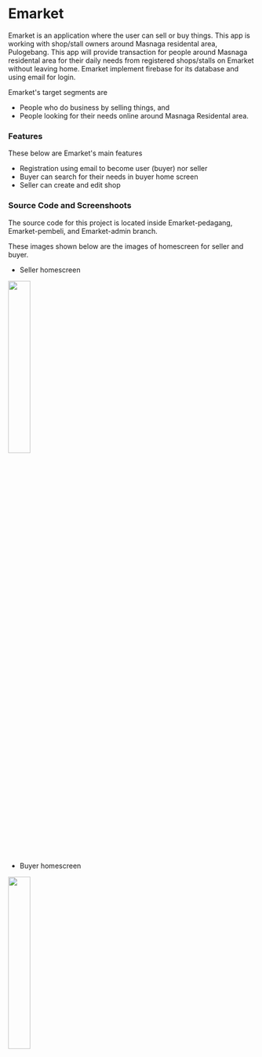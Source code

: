 # Emarket

Emarket is an application where the user can sell or buy things. This app is working with shop/stall owners around Masnaga residental area, Pulogebang. This app will provide transaction for people around Masnaga residental area for their daily needs from registered shops/stalls on Emarket without leaving home. Emarket implement firebase for its database and using email for login. 

Emarket's target segments are
- People who do business by selling things, and
- People looking for their needs online around Masnaga Residental area.

### Features
These below are Emarket's main features
- Registration using email to become user (buyer) nor seller
- Buyer can search for their needs in buyer home screen
- Seller can create and edit shop

### Source Code and Screenshoots
The source code for this project is located inside Emarket-pedagang, Emarket-pembeli, and Emarket-admin branch. 

These images shown below are the images of homescreen for seller and buyer.
- Seller homescreen
<img src="https://github.com/gresssa/Emarket/blob/main/screenshoots/3a637a3a-2fea-46ee-8c37-ab11e8f1f006.jpg" width="30%" height="30%">

- Buyer homescreen
<img src="https://github.com/gresssa/Emarket/blob/main/screenshoots/6f020d63-d43b-4f70-afe2-3899b3a87ee5.jpg" width="30%" height="30%">


